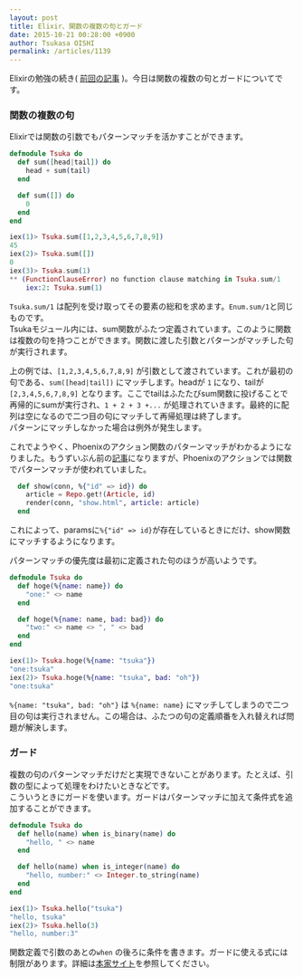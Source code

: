 ```yaml
---
layout: post
title: Elixir、関数の複数の句とガード
date: 2015-10-21 00:28:00 +0900
author: Tsukasa OISHI
permalink: /articles/1139
---
```



Elixirの勉強の続き( [前回の記事](https://www.kaeruspoon.net/articles/1138) )。今日は関数の複数の句とガードについてです。  

### 関数の複数の句  
Elixirでは関数の引数でもパターンマッチを活かすことができます。  
```elixir  
defmodule Tsuka do  
  def sum([head|tail]) do  
    head + sum(tail)  
  end  

  def sum([]) do  
    0  
  end  
end  
```  
```elixir  
iex(1)> Tsuka.sum([1,2,3,4,5,6,7,8,9])  
45  
iex(2)> Tsuka.sum([])  
0  
iex(3)> Tsuka.sum(1)  
** (FunctionClauseError) no function clause matching in Tsuka.sum/1  
    iex:2: Tsuka.sum(1)  
```  
```Tsuka.sum/1``` は配列を受け取ってその要素の総和を求めます。```Enum.sum/1```と同じものです。  
Tsukaモジュール内には、sum関数がふたつ定義されています。このように関数は複数の句を持つことができます。関数に渡した引数とパターンがマッチした句が実行されます。  

上の例では、```[1,2,3,4,5,6,7,8,9]``` が引数として渡されています。これが最初の句である、```sum([head|tail])``` にマッチします。headが ```1``` になり、tailが```[2,3,4,5,6,7,8,9]``` となります。ここでtailはふたたびsum関数に投げることで再帰的にsumが実行され、```1 + 2 + 3 +...``` が処理されていきます。最終的に配列は空になるので二つ目の句にマッチして再帰処理は終了します。  
パターンにマッチしなかった場合は例外が発生します。  

これでようやく、Phoenixのアクション関数のパターンマッチがわかるようになりました。もうずいぶん前の[記事](https://www.kaeruspoon.net/articles/1132)になりますが、Phoenixのアクションでは関数でパターンマッチが使われていました。  
```elixir  
  def show(conn, %{"id" => id}) do  
    article = Repo.get!(Article, id)  
    render(conn, "show.html", article: article)  
  end  
```  
これによって、paramsに```%{"id" => id}```が存在しているときにだけ、show関数にマッチするようになります。  

パターンマッチの優先度は最初に定義された句のほうが高いようです。  
```elixir  
defmodule Tsuka do  
  def hoge(%{name: name}) do  
    "one:" <> name  
  end  

  def hoge(%{name: name, bad: bad}) do  
    "two:" <> name <> ", " <> bad  
  end  
end  
```  
```elixir  
iex(1)> Tsuka.hoge(%{name: "tsuka"})  
"one:tsuka"  
iex(2)> Tsuka.hoge(%{name: "tsuka", bad: "oh"})  
"one:tsuka"  
```  
```%{name: "tsuka", bad: "oh"}``` は ```%{name: name}``` にマッチしてしまうので二つ目の句は実行されません。この場合は、ふたつの句の定義順番を入れ替えれば問題が解決します。  

### ガード  
複数の句のパターンマッチだけだと実現できないことがあります。たとえば、引数の型によって処理をわけたいときなどです。  
こういうときにガードを使います。ガードはパターンマッチに加えて条件式を追加することができます。  
```elixir  
defmodule Tsuka do  
  def hello(name) when is_binary(name) do  
    "hello, " <> name  
  end  

  def hello(name) when is_integer(name) do  
    "hello, number:" <> Integer.to_string(name)  
  end  
end  
```  
```elixir  
iex(1)> Tsuka.hello("tsuka")  
"hello, tsuka"  
iex(2)> Tsuka.hello(3)      
"hello, number:3"  
```  
関数定義で引数のあとの```when``` の後ろに条件を書きます。ガードに使える式には制限があります。詳細は[本家サイト](http://elixir-lang.org/getting-started/case-cond-and-if.html#expressions-in-guard-clauses)を参照してください。  
